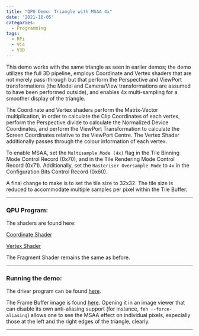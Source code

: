 ```yaml
---
title: "QPU Demo: Triangle with MSAA 4x"
date: '2021-10-05'
categories:
  - Programming
tags:
  - RPi
  - VC4
  - V3D
---
```


This demo works with the same triangle as seen in earlier demos; the demo
utilizes the full 3D pipeline, employs Coordinate and Vertex shaders that
are not merely pass-through but that perform the Perspective and ViewPort
transformations (the Model and Camera/View transformations are assumed to have
been performed outside), and enables 4x multi-sampling for a smoother display
of the triangle.

The Coordinate and Vertex shaders perform the Matrix-Vector multiplication, in
order to calculate the Clip Coordinates of each vertex, perform the Perspective
divide to calculate the Normalized Device Coordinates, and perform the
ViewPort Transformation to calculate the Screen Coordinates relative to the
ViewPort Centre. The Vertex Shader additionally passes through the colour
information of each vertex.

To enable MSAA, set the `Multisample Mode (4x)` flag in the
Tile Binning Mode Control Record (0x70), and in the
Tile Rendering Mode Control Record (0x71).
Additionally, set the `Rasteriser Oversample Mode` to `4x` in the
Configuration Bits Control Record (0x60).

A final change to make is to set the tile size to 32x32. The tile size is
reduced to accommodate multiple samples per pixel within the Tile Buffer.

---
### **QPU Program:**

The shaders are found here:

[Coordinate Shader](https://github.com/asurati/x03/blob/main/demo/d52.cs.h)

[Vertex Shader](https://github.com/asurati/x03/blob/main/demo/d52.vs.h)

The Fragment Shader remains the same as before.

---
### **Running the demo:**

The driver program can be found
[here](https://github.com/asurati/x03/blob/main/demo/d53.c).

The Frame Buffer image is found [here](/wip/images/d53.png). Opening it in an
image viewer that can disable its own anti-aliasing support
(for instance, `feh --force-aliasing`) allows one to see the MSAA effect on
individual pixels, especially those at the left and the right edges of the
triangle, clearly.

---

